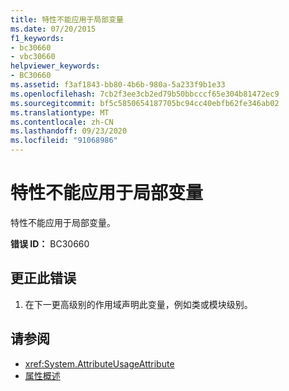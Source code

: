 ```yaml
---
title: 特性不能应用于局部变量
ms.date: 07/20/2015
f1_keywords:
- bc30660
- vbc30660
helpviewer_keywords:
- BC30660
ms.assetid: f3af1843-bb80-4b6b-980a-5a233f9b1e33
ms.openlocfilehash: 7cb2f3ee3cb2ed79b50bbcccf65e304b81472ec9
ms.sourcegitcommit: bf5c5850654187705bc94cc40ebfb62fe346ab02
ms.translationtype: MT
ms.contentlocale: zh-CN
ms.lasthandoff: 09/23/2020
ms.locfileid: "91068986"
---
```

# <a name="attributes-cannot-be-applied-to-local-variables"></a>特性不能应用于局部变量

特性不能应用于局部变量。  
  
 **错误 ID：** BC30660  
  
## <a name="to-correct-this-error"></a>更正此错误  
  
1. 在下一更高级别的作用域声明此变量，例如类或模块级别。  
  
## <a name="see-also"></a>请参阅

- <xref:System.AttributeUsageAttribute>
- [属性概述](../programming-guide/concepts/attributes/index.md)
